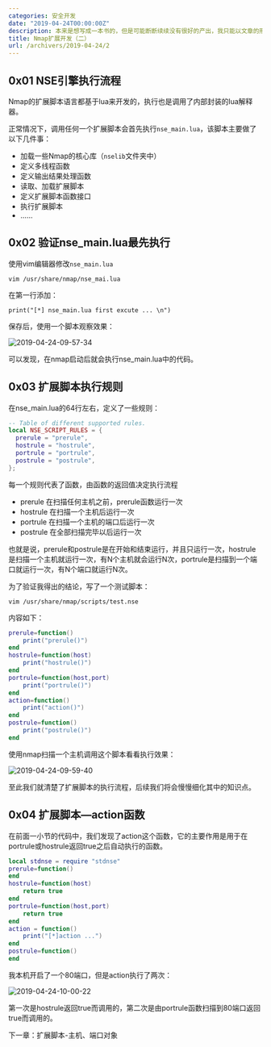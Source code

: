 ```yaml
---
categories: 安全开发
date: "2019-04-24T00:00:00Z"
description: 本来是想写成一本书的，但是可能断断续续没有很好的产出，我只能以文章的形式分享出来了，希望我的研究成果能够给大家带来便利。—— 作者：倾旋
title: Nmap扩展开发（二）
url: /archivers/2019-04-24/2
---
```


## 0x01 NSE引擎执行流程

Nmap的扩展脚本语言都基于lua来开发的，执行也是调用了内部封装的lua解释器。

正常情况下，调用任何一个扩展脚本会首先执行`nse_main.lua`，该脚本主要做了以下几件事：

* 加载一些Nmap的核心库（`nselib`文件夹中）
* 定义多线程函数
* 定义输出结果处理函数
* 读取、加载扩展脚本
* 定义扩展脚本函数接口
* 执行扩展脚本
* ……

## 0x02 验证nse_main.lua最先执行

使用vim编辑器修改`nse_main.lua`

`vim /usr/share/nmap/nse_mai.lua`

在第一行添加：

`print("[*] nse_main.lua first excute ... \n")`

保存后，使用一个脚本观察效果：

![2019-04-24-09-57-34](https://images.payloads.online/6d832994-4f5f-11ec-9c52-00d861bf4abb.png)

可以发现，在nmap启动后就会执行nse_main.lua中的代码。

## 0x03 扩展脚本执行规则

在nse_main.lua的64行左右，定义了一些规则：

```lua
-- Table of different supported rules.
local NSE_SCRIPT_RULES = {
  prerule = "prerule",
  hostrule = "hostrule",
  portrule = "portrule",
  postrule = "postrule",
};
```

每一个规则代表了函数，由函数的返回值决定执行流程

- prerule 在扫描任何主机之前，prerule函数运行一次
- hostrule 在扫描一个主机后运行一次
- portrule 在扫描一个主机的端口后运行一次
- postrule 在全部扫描完毕以后运行一次


也就是说，prerule和postrule是在开始和结束运行，并且只运行一次，hostrule是扫描一个主机就运行一次，有N个主机就会运行N次，portrule是扫描到一个端口就运行一次，有N个端口就运行N次。

为了验证我得出的结论，写了一个测试脚本：

`vim /usr/share/nmap/scripts/test.nse`

内容如下：

```lua
prerule=function()
	print("prerule()")
end
hostrule=function(host)
	print("hostrule()")
end
portrule=function(host,port)
	print("portrule()")
end
action=function()
	print("action()")
end
postrule=function()
	print("postrule()")
end
```

使用nmap扫描一个主机调用这个脚本看看执行效果：

![2019-04-24-09-59-40](https://images.payloads.online/6deab500-4f5f-11ec-980d-00d861bf4abb.png)

至此我们就清楚了扩展脚本的执行流程，后续我们将会慢慢细化其中的知识点。

## 0x04 扩展脚本—action函数

在前面一小节的代码中，我们发现了action这个函数，它的主要作用是用于在portrule或hostrule返回true之后自动执行的函数。

```lua
local stdnse = require "stdnse"
prerule=function()
end
hostrule=function(host)
	return true
end
portrule=function(host,port)
	return true
end
action = function()
	print("[*]action ...")
end
postrule=function()
end
```

我本机开启了一个80端口，但是action执行了两次：

![2019-04-24-10-00-22](https://images.payloads.online/6e23d7b8-4f5f-11ec-bb71-00d861bf4abb.png)

第一次是hostrule返回true而调用的，第二次是由portrule函数扫描到80端口返回true而调用的。

下一章：扩展脚本-主机、端口对象

